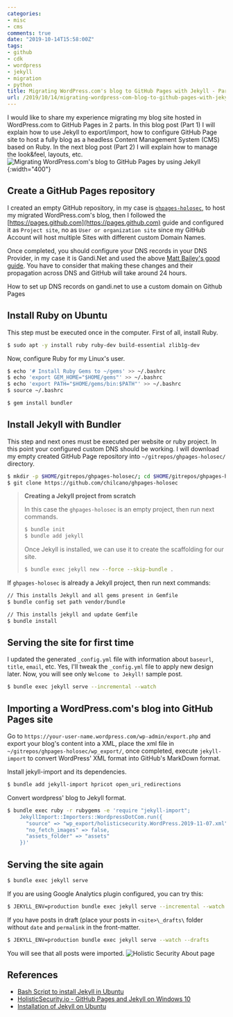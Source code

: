 ```yaml
---
categories:
- misc
- cms
comments: true
date: "2019-10-14T15:58:00Z"
tags:
- github
- cdk
- wordpress
- jekyll
- migration
- python
title: Migrating WordPress.com's blog to GitHub Pages with Jekyll - Part 1
url: /2019/10/14/migrating-wordpress-com-blog-to-github-pages-with-jekyll-part1
---
```

I would like to share my experience migrating my blog site hosted in WordPress.com to GitHub Pages in 2 parts.
In this blog post (Part 1) I will explain how to use Jekyll to export/import, how to configure GitHub Page site to host a fully blog as a headless Content Management System (CMS) based on Ruby. 
In the next blog post (Part 2) I will explain how to manage the look&feel, layouts, etc.
![Migrating WordPress.com's blog to GitHub Pages by using Jekyll](/assets/img/2019-10-14-blog-migration-wp-github.png){:width="400"}

<!--more-->

## Create a GitHub Pages repository

I created an empty GitHub repository, in my case is [`ghpages-holosec`](https://github.com/chilcano/ghpages-holosec), to host my migrated WordPress.com's blog, then I followed the [https://pages.github.com](https://pages.github.com) guide and configured it as `Project site`, no as `User or organization site` since my GitHub Account will host multiple Sites with different custom Domain Names. 

Once completed, you should configure your DNS records in your DNS Provider, in my case it is Gandi.Net and used the above [Matt Bailey's good guide](https://gist.github.com/matt-bailey/bbbc181d5234c618e4dfe0642ad80297). You have to consider that making these changes and their propagation across DNS and GitHub will take around 24 hours.

How to set up DNS records on gandi.net to use a custom domain on Github Pages
<script src="https://gist.github.com/matt-bailey/bbbc181d5234c618e4dfe0642ad80297.js"></script>


## Install Ruby on Ubuntu

This step must be executed once in the computer.
First of all, install Ruby.

```sh
$ sudo apt -y install ruby ruby-dev build-essential zlib1g-dev
```

Now, configure Ruby for my Linux's user.

```sh
$ echo '# Install Ruby Gems to ~/gems' >> ~/.bashrc
$ echo 'export GEM_HOME="$HOME/gems"' >> ~/.bashrc
$ echo 'export PATH="$HOME/gems/bin:$PATH"' >> ~/.bashrc
$ source ~/.bashrc

$ gem install bundler
```

## Install Jekyll with Bundler

This step and next ones must be executed per website or ruby project. In this point your configured custom DNS should be working.
I will download my empty created GitHub Page repository into `~/gitrepos/ghpages-holosec/` directory.

```sh
$ mkdir -p $HOME/gitrepos/ghpages-holosec/; cd $HOME/gitrepos/ghpages-holosec/ 
$ git clone https://github.com/chilcano/ghpages-holosec 
```

> __Creating a Jekyll project from scratch__
> 
> In this case the `ghpages-holosec` is an empty project, then run next commands.
> ```sh
> $ bundle init
> $ bundle add jekyll
> ```
> 
> Once Jekyll is installed, we can use it to create the scaffolding for our site.
> ```sh
> $ bundle exec jekyll new --force --skip-bundle .
> ```

If `ghpages-holosec` is already a Jekyll project, then run next commands:
```sh
// This installs Jekyll and all gems present in Gemfile
$ bundle config set path vendor/bundle

// This installs jekyll and update Gemfile
$ bundle install	
```

## Serving the site for first time

I updated the generated `_config.yml` file with information about `baseurl`, `title`, `email`, etc.
Yes, I'll tweak the `_config.yml` file to apply new design later.
Now, you will see only `Welcome to Jekyll!` sample post.

```sh
$ bundle exec jekyll serve --incremental --watch
```

## Importing a WordPress.com's blog into GitHub Pages site

Go to `https://your-user-name.wordpress.com/wp-admin/export.php` and export your blog's content into a XML, place the xml file in `~/gitrepos/ghpages-holosec/wp_export/`, once completed, execute `jekyll-import` to convert WordPress' XML format into GitHub's MarkDown format.

Install jekyll-import and its dependencies.
```sh
$ bundle add jekyll-import hpricot open_uri_redirections
```

Convert wordpress' blog to Jekyll format.
```sh
$ bundle exec ruby -r rubygems -e 'require "jekyll-import";
    JekyllImport::Importers::WordpressDotCom.run({
      "source" => "wp_export/holisticsecurity.WordPress.2019-11-07.xml",
      "no_fetch_images" => false,
      "assets_folder" => "assets"
    })'
```

## Serving the site again

```sh
$ bundle exec jekyll serve
```

If you are using Google Analytics plugin configured, you can try this:
```sh
$ JEKYLL_ENV=production bundle exec jekyll serve --incremental --watch
```

If you have posts in draft (place your posts in `<site>\_drafts\` folder without `date` and `permalink` in the front-matter.
```sh
$ JEKYLL_ENV=production bundle exec jekyll serve --watch --drafts
```

You will see that all posts were imported.
![Holistic Security About page](/assets/img/2019-10-14-wp-to-github-holosec-1st.png)

## References

- [Bash Script to install Jekyll in Ubuntu](https://github.com/chilcano/how-tos/blob/master/resources/setting_jekyll_in_ubuntu.sh)
- [HolisticSecurity.io - GitHub Pages and Jekyll on Windows 10](https://holisticsecurity.io/2020/03/30/github-pages-and-jekyll-on-windows-10)
- [Installation of Jekyll on Ubuntu](https://jekyllrb.com/docs/installation/ubuntu/)

